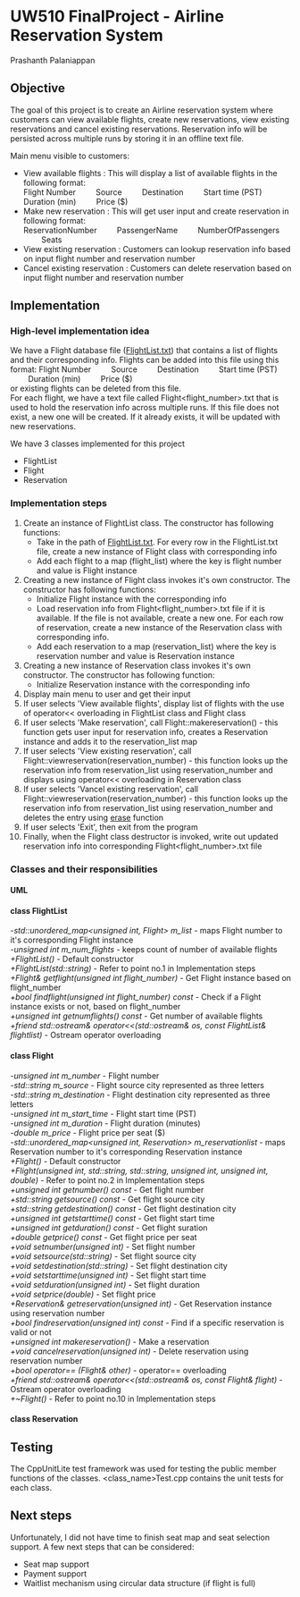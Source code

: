 # UW510 FinalProject - Airline Reservation System
Prashanth Palaniappan

## Objective
The goal of this project is to create an Airline reservation system where customers can view available flights, create new reservations, view existing reservations and cancel existing reservations. Reservation info will be persisted across multiple runs by storing it in an offline text file.

Main menu visible to customers:
- View available flights : This will display a list of available flights in the following format:<br/>
 Flight Number &emsp;&emsp; Source &emsp;&emsp; Destination &emsp;&emsp; Start time (PST) &emsp;&emsp; Duration (min) &emsp;&emsp; Price ($)
- Make new reservation : This will get user input and create reservation in following format:<br/>
 ReservationNumber &emsp;&emsp; PassengerName &emsp;&emsp; NumberOfPassengers &emsp;&emsp; Seats
- View existing reservation : Customers can lookup reservation info based on input flight number and reservation number
- Cancel existing reservation : Customers can delete reservation based on input flight number and reservation number

## Implementation
### High-level implementation idea
We have a Flight database file ([FlightList.txt](AirlineReservation/FlightDatabase/FlightList.txt)) that contains a list of flights and their corresponding info. Flights can be added into this file using this format:
 Flight Number &emsp;&emsp; Source &emsp;&emsp; Destination &emsp;&emsp; Start time (PST) &emsp;&emsp; Duration (min) &emsp;&emsp; Price ($)<br/>
or existing flights can be deleted from this file.<br/>
For each flight, we have a text file called Flight<flight_number>.txt that is used to hold the reservation info across multiple runs. If this file does not exist, a new one will be created. If it already exists, it will be updated with new reservations.

We have 3 classes implemented for this project
- FlightList
- Flight
- Reservation

### Implementation steps
1. Create an instance of FlightList class. The constructor has following functions:  
    - Take in the path of [FlightList.txt](AirlineReservation/FlightDatabase/FlightList.txt). For every row in the FlightList.txt file, create a new instance of Flight class with corresponding info
    - Add each flight to a map (flight_list) where the key is flight number and value is Flight instance
2. Creating a new instance of Flight class invokes it's own constructor. The constructor has following functions:
    - Initialize Flight instance with the corresponding info
    - Load reservation info from Flight<flight_number>.txt file if it is available. If the file is not available, create a new one. For each row of reservation, create a new instance of the Reservation class with corresponding info.
    - Add each reservation to a map (reservation_list) where the key is reservation number and value is Reservation instance
3. Creating a new instance of Reservation class invokes it's own constructor. The constructor has following function:
    - Initialize Reservation instance with the corresponding info
4. Display main menu to user and get their input
5. If user selects 'View available flights', display list of flights with the use of operator<< overloading in FlightList class and Flight class
6. If user selects 'Make reservation', call Flight::makereservation() - this function gets user input for reservation info, creates a Reservation instance and adds it to the reservation_list map
7. If user selects 'View existing reservation', call Flight::viewreservation(reservation_number) - this function looks up the reservation info from reservation_list using reservation_number and displays using operator<< overloading in Reservation class
8. If user selects 'Vancel existing reservation', call Flight::viewreservation(reservation_number) - this function looks up the reservation info from reservation_list using reservation_number and deletes the entry using [erase](https://en.cppreference.com/w/cpp/container/unordered_map/erase) function
9. If user selects 'Exit', then exit from the program
10. Finally, when the Flight class destructor is invoked, write out updated reservation info into corresponding Flight<flight_number>.txt file

### Classes and their responsibilities
#### UML
#### class FlightList
_-std::unordered_map<unsigned int, Flight> m_list_ - maps Flight number to it's corresponding Flight instance<br/>
_-unsigned int m_num_flights_ - keeps count of number of available flights<br/>
_+FlightList()_ - Default constructor<br/>
_+FlightList(std::string)_ - Refer to point no.1 in Implementation steps<br/>
_+Flight& getflight(unsigned int flight_number)_ - Get Flight instance based on flight_number<br/>
_+bool findflight(unsigned int flight_number) const_ - Check if a Flight instance exists or not, based on flight_number<br/>
_+unsigned int getnumflights() const_ - Get number of available flights<br/>
_+friend std::ostream& operator<<(std::ostream& os, const FlightList& flightlist)_ - Ostream operator overloading<br/>
#### class Flight
_-unsigned int m_number_ - Flight number<br/>
_-std::string m_source_ - Flight source city represented as three letters<br/>
_-std::string m_destination_ - Flight destination city represented as three letters<br/>
_-unsigned int m_start_time_ - Flight start time (PST)<br/>
_-unsigned int m_duration_ - Flight duration (minutes)<br/>
_-double m_price_ - Flight price per seat ($)<br/>
_-std::unordered_map<unsigned int, Reservation> m_reservationlist_ - maps Reservation number to it's corresponding Reservation instance<br/>
_+Flight()_ - Default constructor<br/>
_+Flight(unsigned int, std::string, std::string, unsigned int, unsigned int, double)_ - Refer to point no.2 in Implementation steps<br/>
_+unsigned int getnumber() const_ - Get flight number<br/>
_+std::string getsource() const_ - Get flight source city<br/>
_+std::string getdestination() const_ - Get flight destination city<br/>
_+unsigned int getstarttime() const_ - Get flight start time<br/>
_+unsigned int getduration() const_ - Get flight suration<br/>
_+double getprice() const_ - Get flight price per seat<br/>
_+void setnumber(unsigned int)_ - Set flight number<br/>
_+void setsource(std::string)_ - Set flight source city<br/>
_+void setdestination(std::string)_ - Set flight destination city<br/>
_+void setstarttime(unsigned int)_ - Set flight start time<br/>
_+void setduration(unsigned int)_ - Set flight duration<br/>
_+void setprice(double)_ - Set flight price<br/>
_+Reservation& getreservation(unsigned int)_ - Get Reservation instance using reservation number<br/>
_+bool findreservation(unsigned int) const_ - Find if a specific reservation is valid or not<br/>
_+unsigned int makereservation()_ - Make a reservation<br/>
_+void cancelreservation(unsigned int)_ - Delete reservation using reservation number<br/>
_+bool operator== (Flight& other)_ - operator== overloading<br/>
_+friend std::ostream& operator<<(std::ostream& os, const Flight& flight)_ - Ostream operator overloading<br/>
_+~Flight()_ - Refer to point no.10 in Implementation steps<br/>
#### class Reservation

## Testing
The CppUnitLite test framework was used for testing the public member functions of the classes. <class_name>Test.cpp contains the unit tests for each class.

## Next steps
Unfortunately, I did not have time to finish seat map and seat selection support. A few next steps that can be considered:
- Seat map support
- Payment support
- Waitlist mechanism using circular data structure (if flight is full)
